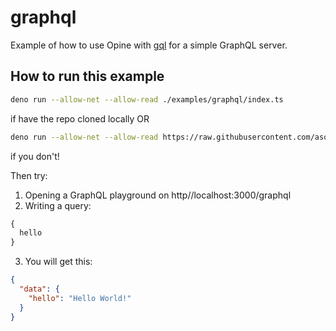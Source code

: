 # graphql

Example of how to use Opine with [gql](https://github.com/deno-libs/gql) for a
simple GraphQL server.

## How to run this example

```sh
deno run --allow-net --allow-read ./examples/graphql/index.ts
```

if have the repo cloned locally OR

```sh
deno run --allow-net --allow-read https://raw.githubusercontent.com/asos-craigmorten/opine/main/examples/graphql/index.ts
```

if you don't!

Then try:

1. Opening a GraphQL playground on http//localhost:3000/graphql
2. Writing a query:

```graphql
{
  hello
}
```

3. You will get this:

```json
{
  "data": {
    "hello": "Hello World!"
  }
}
```
